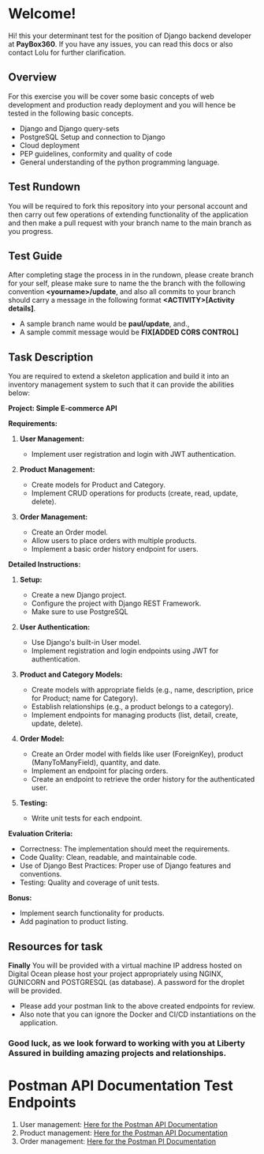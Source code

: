 
# Welcome!

Hi! this your determinant test for the position of Django backend developer at **PayBox360**.  If you have any issues, you can read this docs or also contact Lolu for further clarification.


##  Overview

For this exercise you will be cover some basic concepts of web development and production ready deployment  and you will hence be tested in the following basic concepts.

- Django and Django query-sets
- PostgreSQL Setup and connection to Django
- Cloud deployment
- PEP guidelines, conformity and quality of code 
- General understanding of the python programming language.

## Test Rundown

You will be required to fork this repository into your personal account and then carry out few operations of extending functionality of the application and then make a pull request with your branch name to the main branch as you progress.

## Test Guide

After completing stage the process in in the rundown, please create branch for your self, please make sure to name the the branch with the following convention **\<yourname>/update**, and also all commits to your branch should carry a message in the following format **\<ACTIVITY>[Activity details]**.

- A sample branch name would be **paul/update**, and., 
- A sample commit message would be **FIX[ADDED CORS CONTROL]**

## Task Description

You are required to extend a skeleton application and build it into an inventory management system to such that it can provide the abilities below:


**Project: Simple E-commerce API**

**Requirements:**
1. **User Management:**
   - Implement user registration and login with JWT authentication.
   
2. **Product Management:**
   - Create models for Product and Category.
   - Implement CRUD operations for products (create, read, update, delete).

3. **Order Management:**
   - Create an Order model.
   - Allow users to place orders with multiple products.
   - Implement a basic order history endpoint for users.

**Detailed Instructions:**

1. **Setup:**
   - Create a new Django project.
   - Configure the project with Django REST Framework.
   - Make sure to use PostgreSQL

2. **User Authentication:**
   - Use Django's built-in User model.
   - Implement registration and login endpoints using JWT for authentication.

3. **Product and Category Models:**
   - Create models with appropriate fields (e.g., name, description, price for Product; name for Category).
   - Establish relationships (e.g., a product belongs to a category).
   - Implement endpoints for managing products (list, detail, create, update, delete).

4. **Order Model:**
   - Create an Order model with fields like user (ForeignKey), product (ManyToManyField), quantity, and date.
   - Implement an endpoint for placing orders.
   - Create an endpoint to retrieve the order history for the authenticated user.

5. **Testing:**
   - Write unit tests for each endpoint.

**Evaluation Criteria:**
- Correctness: The implementation should meet the requirements.
- Code Quality: Clean, readable, and maintainable code.
- Use of Django Best Practices: Proper use of Django features and conventions.
- Testing: Quality and coverage of unit tests.

**Bonus:**
- Implement search functionality for products.
- Add pagination to product listing.


## Resources for task

**Finally**
You will be provided with a virtual machine IP address hosted on Digital Ocean please host your project appropriately using NGINX,  GUNICORN and POSTGRESQL (as database). A password for the droplet will be provided.

- Please add your postman link to the above created endpoints for review.
- Also note that you can ignore the Docker and CI/CD instantiations on the application.

### Good luck, as we look forward to working with you at Liberty Assured in building amazing projects and relationships.

# Postman API Documentation Test Endpoints

1. User management: [Here for the Postman API Documentation](https://backend-test-postman-api.postman.co/workspace/Backend-Test-Postman-API-Worksp~5ac55dbf-f19d-4ded-b830-bf34ccc25755/folder/27786069-cfe5acc1-c99f-4629-8169-9acd63165fab?action=share&creator=27786069&ctx=documentation)
2. Product management: [Here for the Postman API Documentation](https://backend-test-postman-api.postman.co/workspace/Backend-Test-Postman-API-Worksp~5ac55dbf-f19d-4ded-b830-bf34ccc25755/folder/27786069-2a522d0c-68c4-4988-b74f-9011fada2d37?action=share&creator=27786069&ctx=documentation)
3. Order management: [Here for the Postman PI Documentation](https://backend-test-postman-api.postman.co/workspace/Backend-Test-Postman-API-Worksp~5ac55dbf-f19d-4ded-b830-bf34ccc25755/folder/27786069-f67f7517-b9b7-4343-86ab-7c9b76120b3f?action=share&creator=27786069&ctx=documentation)
